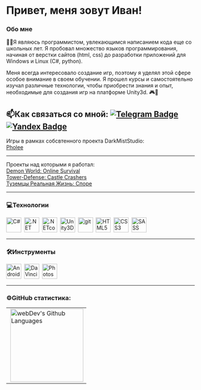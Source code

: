 # Привет, меня зовут Иван!  

### Обо мне  
👨‍💻Я являюсь программистом, увлекающимся написанием кода еще со школьных лет. Я пробовал множество языков программирования, начиная от верстки сайтов (html, css) до разработки приложений для Windows и Linux (C#, python).

Меня всегда интересовало создание игр, поэтому я уделял этой сфере особое внимание в своем обучении. Я прошел курсы и самостоятельно изучал различные технологии, чтобы приобрести знания и опыт, необходимые для создания игр на платформе Unity3d. 🎮💪

📫Как связаться со мной: [![Telegram Badge](https://img.shields.io/badge/-Astar0th9-blue?style=flat&logo=Telegram&logoColor=white)](https://t.me/Astar0th9) [![Yandex Badge](https://img.shields.io/badge/-Email-red?style=flat&logo=Gmail&logoColor=white)](mailto:astar0th-9@yandex.ru)  
---
Игры в рамках собсвтенного проекта DarkMistStudio:<br>
<a href="https://store.steampowered.com/app/2602710/Pholee/">Pholee</a>

---

Проекты над которыми я работал:<br>
<a href="https://play.google.com/store/apps/details?id=com.demon.world_mmorpg_online_pvp_pve_2d">Demon World: Online Survival</a><br>
<a href="https://play.google.com/store/apps/details?id=com.dobrart.tower.defender">Tower-Defense: Castle Crashers</a><br>
<a href="https://play.google.com/store/apps/details?id=com.DobrArt.TheEvolution">Туземцы Реальная Жизнь: Споре</a>

--- 

### 💻Технологии  
<div align="left">  
  <img src="https://profilinator.rishav.dev/skills-assets/csharp-original.svg" title="C#" alt="C#" height="40"/>&nbsp
  <img src="https://profilinator.rishav.dev/skills-assets/dot-net-original-wordmark.svg" title=".NET" alt=".NET" height="40"/>&nbsp
  <img src="https://profilinator.rishav.dev/skills-assets/dotnetcore.png" title=".NETcore" alt=".NETcore" height="40"/>&nbsp
  <img src="https://profilinator.rishav.dev/skills-assets/unity.png" title="Unity3D" alt="Unity3D" height="40"/>&nbsp
  <img src="https://profilinator.rishav.dev/skills-assets/git-scm-icon.svg" title="git" alt="git" height="40"/>&nbsp
  <img src="https://profilinator.rishav.dev/skills-assets/html5-original-wordmark.svg" title="HTML5" alt="HTML5" height="40"/>&nbsp
  <img src="https://profilinator.rishav.dev/skills-assets/css3-original-wordmark.svg" title="CSS3" alt="CSS3" height="40"/>&nbsp
  <img src="https://profilinator.rishav.dev/skills-assets/sass-original.svg" title="SASS" alt="SASS" height="40"/>&nbsp
</div>  

--- 

### 🛠Инструменты  
<div align="left">  
  <img src="https://profilinator.rishav.dev/skills-assets/android-original-wordmark.svg" title="Android" alt="Android" height="40"/>&nbsp
  <img src="https://upload.wikimedia.org/wikipedia/commons/9/90/DaVinci_Resolve_17_logo.svg" title="DaVinciResolve" alt="DaVinciResolve" height="40"/>&nbsp
  <img src="https://upload.wikimedia.org/wikipedia/commons/a/af/Adobe_Photoshop_CC_icon.svg" title="Photoshop" alt="Photoshop" width="40" height="40"/>&nbsp
</div>  

---

### ⚙️GitHub статистика: 
<table>
  <tr>
    <td>
      <img height="195px" align="right" alt="webDev's Github Languages" src="https://github-readme-stats-sigma-five.vercel.app/api/top-langs/?username=Astar0th7&layout=compact&theme=vision-friendly-dark" />
    </td>
  </tr>
</table>

